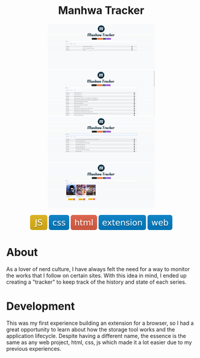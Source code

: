 <h1 align="center"> Manhwa Tracker </h1>

<div align="center">

<img alt="application image" src=".github\1.jpg"  height="120">
<img alt="application image" src=".github\2.jpg"  height="120">
<img alt="application image" src=".github\3.jpg"  height="120">
<img alt="application image" src=".github\4.jpg"  height="120">

</div>

<p align="center">
<img alt="js badge" src=".github\js.svg">
<img alt="css badge" src=".github\css.svg">
<img alt="html badge" src=".github\html.svg">
<img alt="extension badge" src=".github\extension.svg">
<img alt="web badge" src=".github\web.svg">
</p>

<h1 align="left"> About </h1>

<p>
As a lover of nerd culture, I have always felt the need for a way to monitor the works that I follow on certain sites. With this idea in mind, I ended up creating a "tracker" to keep track of the history and state of each series.
</p>


<h1 align="left"> Development </h1>

This was my first experience building an extension for a browser, so I had a great opportunity to learn about how the storage tool works and the application lifecycle. Despite having a different name, the essence is the same as any web project, html, css, js which made it a lot easier due to my previous experiences.
